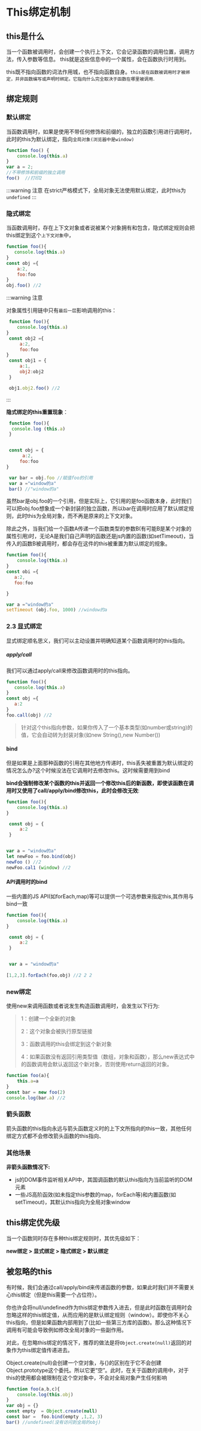 # This绑定机制

## this是什么
当一个函数被调用时，会创建一个执行上下文，它会记录函数的调用位置，调用方法，传入参数等信息。 this就是这些信息中的一个属性，会在函数执行时用到。

this既不指向函数的词法作用城，也不指向函数自身。`this是在函数被调用时才被绑定，并非函数编写或声明时绑定。它指向什么完全取决于函数在哪里被调用`.

## 绑定规则

### 默认绑定

当函数调用时，如果是使用不带任何修饰和前缀的，独立的函数引用进行调用时，此时的this为默认绑定，指向`全局对象(浏览器中是window)`
```js
function foo() {
    console.log(this.a) 
}
var a = 2;
//不带修饰和前缀的独立调用
foo()  //打印2
 ```
:::warning 注意
在strict严格模式下，全局对象无法使用默认绑定，此时this为`undefined`
:::

### 隐式绑定

当函数调用时，存在上下文对象或者说被某个对象拥有和包含，隐式绑定规则会把this绑定到这个`上下文对象`中，

 ```js
function foo(){
 	console.log(this.a)
}
const obj ={
	 a:2,
	 foo:foo
}
obj.foo() //2
```
:::warning 注意

对象属性引用链中只有`最后一层`影响调用的this：
```js
 function foo(){
 	console.log(this.a)
}
 const obj2 ={
	 a:2,
	 foo:foo
}
 const obj1 = {
	 a:1,
	 obj2:obj2
 }

 obj1.obj2.foo() //2
```
:::

**隐式绑定的this重置现象**：

```js
 function foo(){
  console.log (this.a)
 }


 const obj = {
	  a:2,
	 foo:foo
}

 var bar = obj.foo //赋值foo的引用
 var a ="window的a"
 bar() //"window的a"
```
虽然bar是obj.foo的一个引用，但是实际上，它引用的是foo函数本身，此时我们可以把obj.foo想象成一个新封装的独立函数，所以bar在调用时应用了默认绑定规则，此时this为全局对象，而不再是原来的上下文对象。

除此之外，当我们给一个函数A传递一个函数类型的参数B(有可能B是某个对象的属性引用)时，无论A是我们自己声明的函数还是js内置的函数(如setTimeout)，当传入的函数B被调用时，都会存在这件的this被重置为默认绑定的规象。

 ```js
 function foo(){
	 console.log(this.a)
}
 const obi ={
 	a:2,
 	foo:foo

 }

 var a ="window的a"
 setTimeout (obj.foo, 1000) //window的a
 ```

### 2.3 显式绑定

显式绑定顺名思义，我们可以主动设置并明确知道某个函数调用时的this指向。

##### apply/call

我们可以通过apply/call来修改函数调用时的this指向。

 ```js
function foo(){
    console.log(this.a)
}
const obj ={
    a:2
}
foo.call(obj) //2
```
>针对这个this指向参数，如果你传入了一个基本类型(如number或string)的值，它会自动转为封装对象(如new String(),new Number())

#### bind


但是如果是上面那种函数的引用在其他地方传递时，this丢失被重置为默认绑定的情况怎么办?这个时候没法在它调用时去修改this。这时候需要用到bind



**bind会强制修改某个函数的this并返回一个修改this后的新函数，即使该函数在调用时又使用了call/apply/bind修改this，此时会修改无效**:

```js
function foo(){
 	console.log(this.a)
}

 const obj = {
 	 a:2
 }


var a = "window的a"
let newFoo = foo.bind(obj) 
newFoo () //2
newFoo.cal1 (window) //2
```
#### API调用时的bind

一些内置的JS API(如forEach,map)等可以提供一个可选参数来指定this,其作用与bind一致
```js
function foo(){
 	console.log(this.a)
}

 const obj = {
 	 a:2
 }


 var a = "window的a"
 
[1,2,3].forEach(foo,obj) //2 2 2
```

### new绑定

使用new来调用函数或者说发生构造函数调用时，会发生以下行为:

> 1：创建一个全新的对象
>
> 2：这个对象会被执行原型链接
> 
> 3：函数调用的this会绑定到这个新对象
> 
> 4：如果函数没有返回引用类型值（数组，对象和函数），那么new表达式中的函数调用会默认返回这个新对象，否则使用return返回的对象。

 ```js
 function foo(a){
 	 this.a=a
}
const bar = new foo(2)
console.log(bar.a) //2

```
### 箭头函数
箭头函数的this指向永远与箭头函数定义时的上下文所指向的this一致，其他任何绑定方式都不会修改箭头函数的this指向、

### 其他场景
**非箭头函数情况下:**

- js的DOM事件监听相关API中，其国调函数的默认this指向为当前监听的DOM元素
- 一些JS高阶函效(如未指定this参数的map，forEach等)和内置函数(如setTimeout)，其默认this指向为全局对象window


## this绑定优先级
当一个函数同时存在多种this绑定规则时，其优先级如下：

**new绑定 > 显式绑定 > 隐式绑定 > 默认绑定**

## 被忽略的this

有时候，我们会通过call/apply/bind来传递函数的参数，如果此时我们并不需要关心this绑定（但是this需要一个占位符）。

你也许会将null/undefined作为this绑定参数传入进去，但是此时函数在调用时会忽略这样的this绑定值，从而应用的是默认绑定规则（window）。即使你不关心this指向，但是如果函数内部用到了(比如一些第三方库的函数)。那么这种情况下调用有可能会导致例如修改全局对象的一些副作用。

对此，在忽略this绑定的情况下，推荐的做法是将`Object.create(null)`返回的对象作为this绑定值传递进去。

Object.create(null)会创建一个空对象，与{}的区别在于它不会创建Object.prototype这个委托。所以它更“空”。此时，在关于函数的调用中，对于this的使用都会被限制在这个空对象中，不会对全局对象产生任何影响

```js
function foo(a,b,c){
    console.log(this.obj)
}
var obj = {}
const empty  = Object.create(null) 
const bar =  foo.bind(empty ,1,2, 3)
bar() //undefined(没有访问到全局的obj)
```

